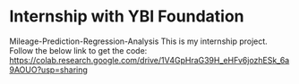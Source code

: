 # Internship with YBI Foundation

Mileage-Prediction-Regression-Analysis This is my internship project. Follow the below link to get the code:
https://colab.research.google.com/drive/1V4GpHraG39H_eHFv6jozhESk_6a9AOUO?usp=sharing
